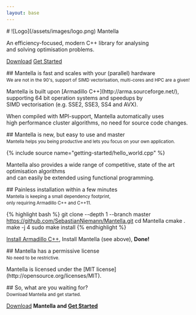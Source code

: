 ```yaml
---
layout: base
---
```

<div class="container-fluid text-center landing-page landing-page-first">
# ![Logo](/assets/images/logo.png) Mantella

<p class="lead">An efficiency-focused, modern C++ library for analysing<br> and solving optimisation problems.</p>
<p>
<a role="button" class="btn btn-primary btn-lg" href="https://github.com/SebastianNiemann/Mantella/archive/master.zip"><span class="glyphicon glyphicon-save" aria-hidden="true"></span> Download</a>
<a role="button" class="btn btn-primary btn-lg" href="/getting-started/">Get Started <span class="glyphicon glyphicon-send" aria-hidden="true"></span></a>
</p>
</div>

<div class="container-fluid text-center landing-page landing-page-second">
## Mantella is fast and scales with your (parallel) hardware<br><small>We are not in the 90's, support of SIMD vectorisation, multi-cores and HPC are a given!</small>

<p class="lead">Mantella is built upon [Armadillo C++](http://arma.sourceforge.net/), supporting 64 bit operation systems and speedups by<br> SIMD vectorisation (e.g. SSE2, SSE3, SS4 and AVX).</p>  
<p class="lead">When compiled with MPI-support, Mantella automatically uses<br> high performance cluster algorithms, no need for source code changes.</p>
</div>

<div class="container-fluid text-center landing-page landing-page-third">
## Mantella is new, but easy to use and master<br><small>Mantella helps you being productive and lets you focus on your own application.</small>

{% include source name="getting-started/hello_world.cpp" %}

Mantella also provides a wide range of competitive, state of the art optimisation algorithms<br> and can easily be extended using functional programming.
</div>

<div class="container-fluid text-center landing-page landing-page-fourth">
## Painless installation within a few minutes<br><small>Mantella is keeping a small dependency footprint,<br> only requiring Armadillo C++ and C++11.</small>

{% highlight bash %}
git clone --depth 1 --branch master https://github.com/SebastianNiemann/Mantella.git
cd Mantella
cmake .
make -j 4
sudo make install
{% endhighlight %} 

[Install Armadillo C++](/getting-started/installation/), Install Mantella (see above), **Done!**
</div>

<div class="container-fluid text-center landing-page landing-page-fifth">
## Mantella has a permissive license<br><small>No need to be restrictive.</small>

<p class="lead">Mantella is licensed under the [MIT license](http://opensource.org/licenses/MIT).</p>
</div>

<div class="container-fluid text-center landing-page landing-page-sixth">
## So, what are you waiting for?<br><small>Download Mantella and get started.</small>
<p class="lead">
<a role="button" class="btn btn-primary btn-lg" href="https://github.com/SebastianNiemann/Mantella/archive/master.zip"><span class="glyphicon glyphicon-save" aria-hidden="true"></span> Download</a>
<strong>Mantella and<strong>
<a role="button" class="btn btn-primary btn-lg" href="/getting-started/">Get Started <span class="glyphicon glyphicon-send" aria-hidden="true"></span></a>
</p>
</div>
